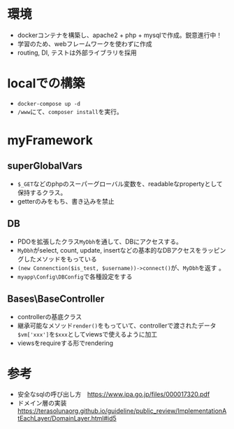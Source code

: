 # 環境
- dockerコンテナを構築し、apache2 + php + mysqlで作成。鋭意進行中！
- 学習のため、webフレームワークを使わずに作成
- routing, DI, テストは外部ライブラリを採用

# localでの構築
- ```docker-compose up -d```
- ```/www```にて、```composer install```を実行。

# myFramework
## superGlobalVars
- ```$_GET```などのphpのスーパーグローバル変数を、readableなpropertyとして保持するクラス。
- getterのみをもち、書き込みを禁止

## DB
- PDOを拡張したクラス```MyDbh```を通して、DBにアクセスする。
- ```MyDbh```がselect, count, update, insertなどの基本的なDBアクセスをラッピングしたメソッドをもっている
- ```(new Connenction($is_test, $username))->connect()```が、```MyDbh```を返す 。
- ```myapp\Config\DBConfig```で各種設定をする

## Bases\BaseController
- controllerの基底クラス
- 継承可能なメソッド```render()```をもっていて、controllerで渡されたデータ```$vm['xxx']```を```$xxx```としてviewsで使えるように加工
- viewsをrequireする形でrendering

# 参考
- 安全なsqlの呼び出し方　https://www.ipa.go.jp/files/000017320.pdf
- ドメイン層の実装 https://terasolunaorg.github.io/guideline/public_review/ImplementationAtEachLayer/DomainLayer.html#id5


